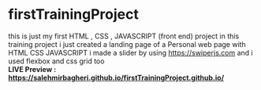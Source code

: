 # firstTrainingProject
this is just my first HTML , CSS , JAVASCRIPT (front end) project
in this training project i just created a landing page of a Personal web page with HTML   CSS   JAVASCRIPT
i made a slider by using https://swiperjs.com
and i used flexbox and css grid too
<br>
<b>LIVE Preview : https://salehmirbagheri.github.io/firstTrainingProject.github.io/ </b>
